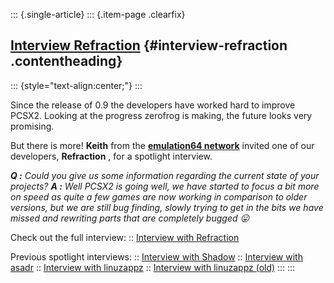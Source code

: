 ::: {.single-article}
::: {.item-page .clearfix}
## [Interview Refraction](/169-interview-refraction.html) {#interview-refraction .contentheading}

::: {style="text-align:center;"}
:::

Since the release of 0.9 the developers have worked hard to improve
PCSX2. Looking at the progress zerofrog is making, the future looks very
promising.

But there is more! **Keith** from the **[emulation64
network](http://www.emulation64.com)** invited one of our developers,
**Refraction** , for a spotlight interview.

***Q :** Could you give us some information regarding the current state
of your projects?
**A :** Well PCSX2 is going well, we have started to focus a bit more on
speed as quite a few games are now working in comparison to older
versions, but we are still bug finding, slowly trying to get in the bits
we have missed and rewriting parts that are completely bugged
😛*

Check out the full interview:
:: [Interview with
Refraction](http://www.emulation64.com/spotlights/26/)

Previous spotlight interviews:
:: [Interview with Shadow](http://www.emulation64.com/spotlights/8/)
:: [Interview with asadr](http://www.emulation64.com/spotlights/6/)
:: [Interview with
linuzappz](http://www.emulation64.com/spotlights/18/)
:: [Interview with linuzappz
(old)](http://www.emulation64.com/spotlights/1/)
:::
:::
